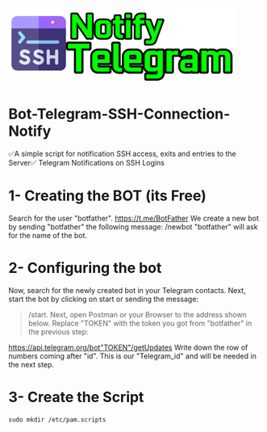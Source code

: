 ![alt text](image.png)
# Bot-Telegram-SSH-Connection-Notify
✅A simple script for notification SSH access, exits and entries to the Server✅
 Telegram Notifications on SSH Logins 

# 1- Creating the BOT (its Free)
Search for the user "botfather". https://t.me/BotFather
We create a new bot by sending "botfather" the following message:
/newbot
"botfather" will ask for the name of the bot.
# 2- Configuring the bot
Now, search for the newly created bot in your Telegram contacts. Next, start the bot by clicking on start or sending the message:
>/start.
Next, open Postman or your Browser to the address shown below. Replace "TOKEN" with the token you got from "botfather" in the previous step:

https://api.telegram.org/bot"TOKEN"/getUpdates
Write down the row of numbers coming after "id". This is our "Telegram_id" and will be needed in the next step.
# 3- Create the Script
    sudo mkdir /etc/pam.scripts
